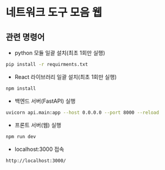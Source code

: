 # 네트워크 도구 모음 웹

## 관련 명령어

- python 모듈 일괄 설치(최초 1회만 실행)
```sh
pip install -r requirments.txt
```

- React 라이브러리 일괄 설치(최초 1회만 실행)
```sh
npm install
```

- 백엔드 서버(FastAPI) 실행
```sh
uvicorn api.main:app --host 0.0.0.0 --port 8000 --reload
```

- 프론트 서버(웹) 실행
```sh
npm run dev
```

- localhost:3000 접속
```sh
http://localhost:3000/
```
